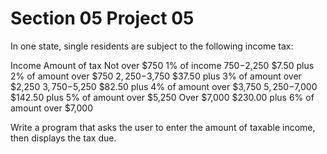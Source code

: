 # Section 05 Project 05

In one state, single residents are subject to the following income tax:

Income              Amount of tax
Not over $750       1% of income
$750-$2,250         $7.50     plus 2% of amount over $750
$2,250-$3,750       $37.50    plus 3% of amount over $2,250
$3,750-$5,250       $82.50    plus 4% of amount over $3,750
$5,250-$7,000       $142.50   plus 5% of amount over $5,250
Over $7,000         $230.00   plus 6% of amount over $7,000

Write a program that asks the user to enter the amount of taxable income, then
displays the tax due.


